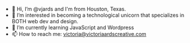 - 👋 Hi, I’m @vjards and I'm from Houston, Texas.
- 👀 I’m interested in becoming a technological unicorn that specializes in BOTH web dev and design.
- 🌱 I’m currently learning JavaScript and Wordpress
- 📫 How to reach me: victoria@victoriaardscreative.com
